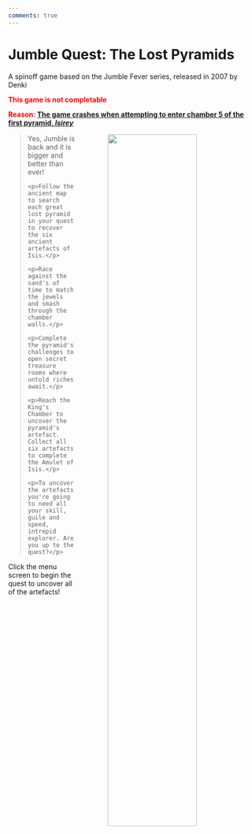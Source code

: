 ```yaml
---
comments: true
---
```


# Jumble Quest: The Lost Pyramids

A spinoff game based on the Jumble Fever series, released in 2007 by Denki
<div style="color: red; font-weight: bold; line-height: 1.2em">
    <p>This game is not completable</p>
    <p>Reason: <a href="https://media.discordapp.net/attachments/1098329726126411856/1104395330658770974/image.png">The game crashes when attempting to enter chamber 5 of the first pyramid, <em>Isirey</em></a></p>
</div>

<a href="https://denki.co.uk/sky/jc/app.html"><img src="/assets/img/menus/jumble-quest-menu.jpg" width="60%" style="float: right; padding-left: 64px"></a>

<blockquote>
    <p>Yes, Jumble is back and it is bigger and better than ever!</p>

    <p>Follow the ancient map to search each great lost pyramid in your quest to recover the six ancient artefacts of Isis.</p>

    <p>Race against the sand's of time to match the jewels and smash through the chamber walls.</p>

    <p>Complete the pyramid's challenges to open secret treasure rooms where untold riches await.</p>

    <p>Reach the King's Chamber to uncover the pyramid's artefact. Collect all six artefacts to complete the Amulet of Isis.</p>

    <p>To uncover the artefacts you're going to need all your skill, guile and speed, intrepid explorer. Are you up to the quest?</p>
</blockquote>

Click the menu screen to begin the quest to uncover all of the artefacts!